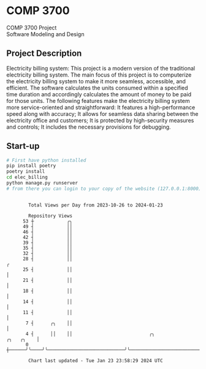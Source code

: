 # COMP 3700
COMP 3700 Project  
Software Modeling and Design
## Project Description
Electricity billing system: This project is a modern version of the traditional electricity billing system. The main focus of this project is to computerize the electricity billing system to make it more seamless, accessible, and efficient. The software calculates the units consumed within a specified time duration and accordingly calculates the amount of money to be paid for those units. The following features make the electricity billing system more service-oriented and straightforward: It features a high-performance speed along with accuracy; It allows for seamless data sharing between the electricity office and customers; It is protected by high-security measures and controls; It includes the necessary provisions for debugging.

## Start-up
```bash
# First have python installed
pip install poetry
poetry install
cd elec_billing
python manage.py runserver
# from there you can login to your copy of the website (127.0.0.1:8000), default creds are admin/admin
```

```

        Total Views per Day from 2023-10-26 to 2024-01-23

        Repository Views
      53 ┼            ╭╮
      49 ┤            ││
      46 ┤            ││
      42 ┤            ││
      39 ┤            ││
      35 ┤            ││
      32 ┤            ││
      28 ┤            ││                                                                          ╭
      25 ┤            ││                                                                          │
      21 ┤            ││                                                                          │
      18 ┤            ││                                                                          │
      14 ┤            ││                                                                          │
      11 ┤            ││                                                                          │
       7 ┤      ╭╮    ││                                                                          │
       4 ┤      ││    ││                            ╭╮                                 ╭╮   ╭╮    │
       0 ┼──────╯╰────╯╰────────────────────────────╯╰─────────────────────────────────╯╰───╯╰────╯

        Chart last updated - Tue Jan 23 23:58:29 2024 UTC
        
```
